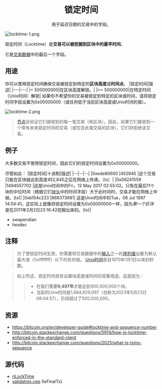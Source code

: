 # <center>锁定时间</center>
<center>用于延迟日期的交易中的字段。</center>

![locktime-1.png](img/locktime-1-svg.png)

锁定时间（Locktime）是**交易可以被挖掘到区块中的最早时间**。

它是[交易数据](../Transaction%20Data.md)中的最后一个字段。

## 用途
你可以使用锁定时间确保交易被锁定到特定的**区块高度**或**时间点**。
|锁定时间|描述|
|---|---|
|< 500000000|在区块高度解锁。|
|>= 500000000|在特定时间（Unix时间）解锁|
如果你不希望你的交易被锁定到特定的区块或时间，请将锁定时间字段设置为0x00000000（或任何低于当前区块高度或Unix时间的值）。

![locktime-2.png](img/locktime-2%20(1).png)

>[节点](../../../../Beginners/How%20Bitcoin%20Works/1.Network/Nodes/Nodes.md)会验证它们接收到的每一笔交易（和区块）。因此，如果它们接收到一个带有未来锁定时间的交易（或包含此类交易的区块），它们将拒绝该交易。

## 例子

大多数交易不使用锁定时间，因此它们的锁定时间设置为0x00000000。

尽管如此：
|锁定时间|十进制|描述|
|--|--|--|
|0xede80600	|452845 |这个交易只能在区块链达到高度452,845之后在网络上传递。（tx）|
|0x06241559	|1494557702 |这是Unix时间中的Fri，12 May 2017 02:55:02。只有在最后11个块的中位时间（根据它们[块头](../../../Block/block-header/block-header.md)中的时间字段）大于此时间时，交易才能在网络上中继。(tx)|
|0xb154c233	|868373681| 这是Unix时间中的Tue，08 Jul 1997 14:54:41。这实际上就像将锁定时间设置为0x00000000一样，因为*第一个区块*是在2011年2月2日23:16:42挖掘出来的。(tx)|
* swapendian
* hexdec
  
## 注释
>为了使锁定时间生效，你需要将交易数据中的[输入](../Input/input.md)之一的[序列值](../Transaction%20Data.md)设置为默认最大值（0xffffffff）以下的任何值。
>[Unix时间](https://en.wikipedia.org/wiki/Unix_time)是自1970年1月1日以来的秒数。  

>如上所述，锁定时间具有设置块高度或时间的双重用途。这是因为：
>>* 在我们需要**9,497年**才能达到500,000,000个块。
>>* 当前的Unix时间是1,684,829,097（也称为2023年5月23日08:04:57），已经超过了500,000,000。

## 资源
* https://bitcoin.org/en/developer-guide#locktime-and-sequence-number
* http://bitcoin.stackexchange.com/questions/5914/how-is-locktime-enforced-in-the-standard-client
* http://bitcoin.stackexchange.com/questions/2025/what-is-txins-sequence

## 源代码
* [nLockTime](https://github.com/bitcoin/bitcoin/search?utf8=%E2%9C%93&q=nLockTime&type=Code)
* [validation.cpp](https://github.com/bitcoin/bitcoin/blob/668de70be039a4f1ffcf20aeae2a22ee71fc55a8/src/validation.cpp#L223) (IsFinalTx)